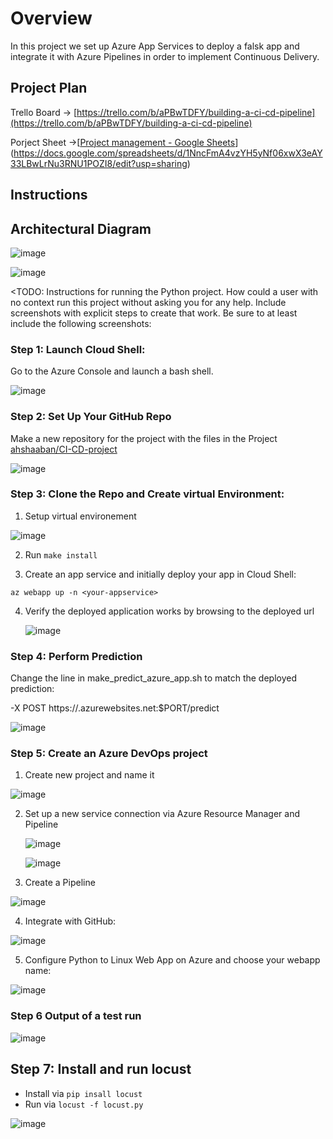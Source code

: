 # Overview

In this project we set up Azure App Services to deploy a falsk app and integrate it with Azure Pipelines in order to implement Continuous Delivery.

## Project Plan

Trello Board -> [https://trello.com/b/aPBwTDFY/building-a-ci-cd-pipeline](https://trello.com/b/aPBwTDFY/building-a-ci-cd-pipeline)

Porject Sheet ->[[Project management - Google Sheets](https://docs.google.com/spreadsheets/d/1NncFmA4vzYH5yNf06xwX3eAY33LBwLrNu3RNU1POZI8/edit#gid=489099311)](https://docs.google.com/spreadsheets/d/1NncFmA4vzYH5yNf06xwX3eAY33LBwLrNu3RNU1POZI8/edit?usp=sharing)

## Instructions


 ## Architectural Diagram

![image](https://user-images.githubusercontent.com/95375151/205433504-26092f88-30b1-42fa-8bec-e829f3ece8fa.png)


![image](https://user-images.githubusercontent.com/95375151/205130650-19f481e2-f0b2-49aa-bb15-e805d6143c34.png)
                                

<TODO:  Instructions for running the Python project.  How could a user with no context run this project without asking you for any help.  Include screenshots with explicit steps to create that work. Be sure to at least include the following screenshots:

### Step 1: Launch Cloud Shell:

Go to the Azure Console and launch a bash shell.

![image](https://user-images.githubusercontent.com/95375151/205315252-6ca944a6-3507-404a-9722-68f2d4837b82.png)

### Step 2: Set Up Your GitHub Repo 
Make a new repository for the project with the files in the Project  [ ahshaaban/CI-CD-project](https://github.com/ahshaaban/CI-CD-project)



![image](https://user-images.githubusercontent.com/95375151/205316206-260e951c-d4c4-43e7-acd3-03c599514c58.png)

### Step 3: Clone the Repo and Create virtual Environment:

  1. Setup virtual environement

![image](https://user-images.githubusercontent.com/95375151/205317504-101e4fee-0686-4eda-80be-21435b3e4d61.png)

   2. Run ```make install```


   3. Create an app service and initially deploy your app in Cloud Shell:

    az webapp up -n <your-appservice>


   4. Verify the deployed application works by browsing to the deployed url


      ![image](https://user-images.githubusercontent.com/95375151/205319243-cce34bc1-3b7a-4da8-a531-7a088f8e14ff.png)
      
### Step 4: Perform Prediction

Change the line in make_predict_azure_app.sh to match the deployed prediction:

-X POST https://<yourappname>.azurewebsites.net:$PORT/predict

![image](https://user-images.githubusercontent.com/95375151/205319601-faf8cc6e-0093-4901-a91d-b796ac0f42eb.png)
  
  ### Step 5: Create an Azure DevOps project
    
 1. Create new project and name it


![image](https://user-images.githubusercontent.com/95375151/205320259-e4902b5e-24fd-4c20-8d2a-c1f95223cd27.png)

     
  
 2. Set up a new service connection via Azure Resource Manager and Pipeline

      ![image](https://user-images.githubusercontent.com/95375151/205320453-f15c3012-6dcd-428a-ac9d-2ed2bc868614.png)

      ![image](https://user-images.githubusercontent.com/95375151/205320620-c1d4d152-bf71-4127-b67f-d9e87f279fae.png)


 3.  Create a Pipeline

  ![image](https://user-images.githubusercontent.com/95375151/205320874-0a131af3-bd1e-4401-806d-46661fc99752.png)

 4. Integrate with GitHub:

   ![image](https://user-images.githubusercontent.com/95375151/205321116-6de14c25-6b88-4ac6-9cd0-0282e481785f.png)

 5. Configure Python to Linux Web App on Azure and choose your webapp name:
  
  ![image](https://user-images.githubusercontent.com/95375151/205321300-8abfcfa6-3392-49cb-96b7-0370f7a66143.png)



### Step 6 Output of a test run

![image](https://user-images.githubusercontent.com/95375151/205322409-57c25531-764f-4877-8d95-3ab0a71b1a7a.png)


## Step 7: Install and run locust
* Install via ```pip insall locust```
* Run via ```locust -f locust.py```

![image](https://user-images.githubusercontent.com/95375151/205444016-7b6a65ea-cd24-4d78-a783-64a98dfaa665.png)



